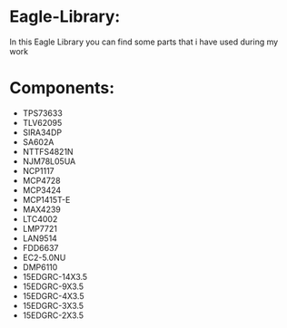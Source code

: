 # Eagle-Library:
In this Eagle Library you can find some parts that i have used during my work
# Components:
- TPS73633
- TLV62095
- SIRA34DP
- SA602A
- NTTFS4821N
- NJM78L05UA
- NCP1117
- MCP4728
- MCP3424
- MCP1415T-E
- MAX4239
- LTC4002
- LMP7721
- LAN9514
- FDD6637
- EC2-5.0NU
- DMP6110
- 15EDGRC-14X3.5
- 15EDGRC-9X3.5
- 15EDGRC-4X3.5
- 15EDGRC-3X3.5
- 15EDGRC-2X3.5
